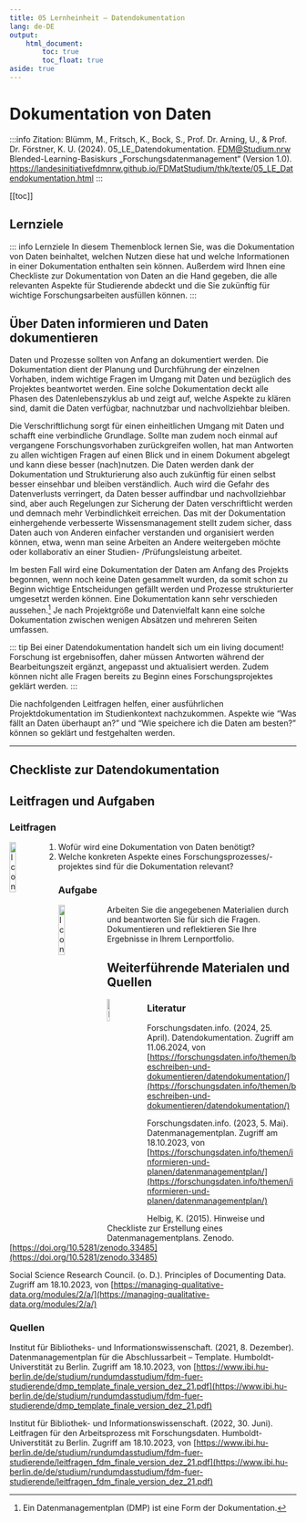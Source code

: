 ```yaml
---
title: 05 Lernheinheit – Datendokumentation
lang: de-DE
output: 
    html_document: 
        toc: true
        toc_float: true
aside: true
---
```


# Dokumentation von Daten

:::info Zitation:
Blümm, M., Fritsch, K., Bock, S., Prof. Dr. Arning, U., & Prof. Dr. Förstner, K. U. (2024). 05_LE_Datendokumentation. FDM@Studium.nrw Blended-Learning-Basiskurs „Forschungsdatenmanagement“ (Version 1.0). https://landesinitiativefdmnrw.github.io/FDMatStudium/thk/texte/05_LE_Datendokumentation.html
:::

[[toc]]

## Lernziele

::: info Lernziele
In diesem Themenblock lernen Sie, was die Dokumentation von Daten beinhaltet, welchen Nutzen
diese hat und welche Informationen in einer Dokumentation enthalten sein können. Außerdem wird
Ihnen eine Checkliste zur Dokumentation von Daten an die Hand gegeben, die alle relevanten
Aspekte für Studierende abdeckt und die Sie zukünftig für wichtige Forschungsarbeiten ausfüllen
können.
:::

<!-- Icon 0010_THK_DMP_Dokumentation + Video von Medienagentur einfügen -->

## Über Daten informieren und Daten dokumentieren

Daten und Prozesse sollten von Anfang an dokumentiert werden. Die Dokumentation dient der
Planung und Durchführung der einzelnen Vorhaben, indem wichtige Fragen im Umgang mit Daten
und bezüglich des Projektes beantwortet werden. Eine solche Dokumentation deckt alle Phasen des
Datenlebenszyklus ab und zeigt auf, welche Aspekte zu klären sind, damit die Daten verfügbar,
nachnutzbar und nachvollziehbar bleiben.

<!-- interaktiver DMP, wenn von Medienagentur erstellt, einfügen --> 

Die Verschriftlichung sorgt für einen einheitlichen Umgang mit Daten und schafft eine verbindliche
Grundlage. Sollte man zudem noch einmal auf vergangene Forschungsvorhaben zurückgreifen
wollen, hat man Antworten zu allen wichtigen Fragen auf einen Blick und in einem Dokument abgelegt
und kann diese besser (nach)nutzen. Die Daten werden dank der Dokumentation und Strukturierung
also auch zukünftig für einen selbst besser einsehbar und bleiben verständlich. Auch wird die Gefahr
des Datenverlusts verringert, da Daten besser auffindbar und nachvollziehbar sind, aber auch
Regelungen zur Sicherung der Daten verschriftlicht werden und demnach mehr Verbindlichkeit
erreichen. Das mit der Dokumentation einhergehende verbesserte Wissensmanagement stellt zudem
sicher, dass Daten auch von Anderen einfacher verstanden und organisiert werden können, etwa,
wenn man seine Arbeiten an Andere weitergeben möchte oder kollaborativ an einer Studien-
/Prüfungsleistung arbeitet.

<!-- Abbildung 0050_THK_Kollaboratives_Arbeiten einfügen -->

Im besten Fall wird eine Dokumentation der Daten am Anfang des Projekts begonnen, wenn noch
keine Daten gesammelt wurden, da somit schon zu Beginn wichtige Entscheidungen gefällt werden
und Prozesse strukturierter umgesetzt werden können. Eine Dokumentation kann sehr verschieden
aussehen.[^1] Je nach Projektgröße und Datenvielfalt kann eine solche Dokumentation zwischen
wenigen Absätzen und mehreren Seiten umfassen.

::: tip
Bei einer Datendokumentation handelt sich um ein living document! Forschung ist ergebnisoffen, daher müssen
Antworten während der Bearbeitungszeit ergänzt, angepasst und aktualisiert werden. Zudem können nicht alle Fragen bereits zu Beginn eines Forschungsprojektes geklärt werden.
:::

Die nachfolgenden Leitfragen helfen, einer ausführlichen Projektdokumentation im Studienkontext
nachzukommen. Aspekte wie “Was fällt an Daten überhaupt an?” und “Wie speichere ich die Daten
am besten?” können so geklärt und festgehalten werden.

---
[^1]: Ein Datenmanagementplan (DMP) ist eine Form der Dokumentation.

## Checkliste zur Datendokumentation

<!-- Die Checkliste zur Datendokumentation finden Sie unter folgendem Link als herunterladbare Datei. -->

## Leitfragen und Aufgaben

### Leitfragen

<img src="/medien/icons/0025_THK_Fragezeichen.svg?autoSizes=true"
     alt="Icon_Fragezeichen"
     style="float: left; margin-right: 10px; width: 15%;" />

1. Wofür wird eine Dokumentation von Daten benötigt?
2. Welche konkreten Aspekte eines Forschungsprozesses/-projektes sind für die Dokumentation
    relevant?

### Aufgabe

<img src="/medien/icons/0034_THK_Aufgabe.svg?autoSizes=true"
     alt="Icon_Aufgabe"
     style="float: left; margin-right: 10px; width: 15%;" />

Arbeiten Sie die angegebenen Materialien durch und beantworten Sie für sich die Fragen.
Dokumentieren und reflektieren Sie Ihre Ergebnisse in Ihrem Lernportfolio.

## Weiterführende Materialen und Quellen

<img src="/medien/icons/G-0044_BUW_Icon_Findability.svg?autoSizes=true"
     alt="Icon_Findability"
     style="float: left; margin-right: 20px; width: 10%;" />

### Literatur

Forschungsdaten.info. (2024, 25. April). Datendokumentation. Zugriff am 11.06.2024, von
[https://forschungsdaten.info/themen/beschreiben-und-dokumentieren/datendokumentation/](https://forschungsdaten.info/themen/beschreiben-und-dokumentieren/datendokumentation/)

Forschungsdaten.info. (2023, 5. Mai). Datenmanagementplan. Zugriff am 18.10.2023, von [https://forschungsdaten.info/themen/informieren-und-planen/datenmanagementplan/](https://forschungsdaten.info/themen/informieren-und-planen/datenmanagementplan/)

Helbig, K. (2015). Hinweise und Checkliste zur Erstellung eines Datenmanagementplans. Zenodo.
[https://doi.org/10.5281/zenodo.33485](https://doi.org/10.5281/zenodo.33485)

Social Science Research Council. (o. D.). Principles of Documenting Data. Zugriff am 18.10.2023, von
[https://managing-qualitative-data.org/modules/2/a/](https://managing-qualitative-data.org/modules/2/a/)

### Quellen

Institut für Bibliotheks- und Informationswissenschaft. (2021, 8. Dezember). Datenmanagementplan
für die Abschlussarbeit _–_ Template. Humboldt-Universtität zu Berlin. Zugriff am 18.10.2023, von
[https://www.ibi.hu-berlin.de/de/studium/rundumdasstudium/fdm-fuer-studierende/dmp_template_finale_version_dez_21.pdf](https://www.ibi.hu-berlin.de/de/studium/rundumdasstudium/fdm-fuer-studierende/dmp_template_finale_version_dez_21.pdf)

Institut für Bibliothek- und Informationswissenschaft. (2022, 30. Juni). Leitfragen für den
Arbeitsprozess mit Forschungsdaten. Humboldt-Universtität zu Berlin. Zugriff am 18.10.2023, von
[https://www.ibi.hu-berlin.de/de/studium/rundumdasstudium/fdm-fuer-studierende/leitfragen_fdm_finale_version_dez_21.pdf](https://www.ibi.hu-berlin.de/de/studium/rundumdasstudium/fdm-fuer-studierende/leitfragen_fdm_finale_version_dez_21.pdf)
